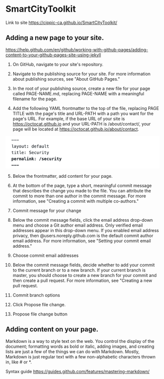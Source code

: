 # SmartCityToolkit
Link to site https://cippic-ca.github.io/SmartCityToolkit/

## Adding a new page to your site.
https://help.github.com/en/github/working-with-github-pages/adding-content-to-your-github-pages-site-using-jekyll
1. On GitHub, navigate to your site's repository.

2. Navigate to the publishing source for your site. For more information about publishing sources, see "About GitHub Pages."

3. In the root of your publishing source, create a new file for your page called PAGE-NAME.md, replacing PAGE-NAME with a meaningful filename for the page.

4. Add the following YAML frontmatter to the top of the file, replacing PAGE TITLE with the page's title and URL-PATH with a path you want for the page's URL. For example, if the base URL of your site is https://octocat.github.io and your URL-PATH is /about/contact/, your page will be located at https://octocat.github.io/about/contact.

![page info](page-info.png)

5. Below the frontmatter, add content for your page.

6. At the bottom of the page, type a short, meaningful commit message that describes the change you made to the file. You can attribute the commit to more than one author in the commit message. For more information, see "Creating a commit with multiple co-authors."
  6. Commit message for your change

7. Below the commit message fields, click the email address drop-down menu and choose a Git author email address. Only verified email addresses appear in this drop-down menu. If you enabled email address privacy, then <username>@users.noreply.github.com is the default commit author email address. For more information, see "Setting your commit email address."
  7. Choose commit email addresses

8. Below the commit message fields, decide whether to add your commit to the current branch or to a new branch. If your current branch is master, you should choose to create a new branch for your commit and then create a pull request. For more information, see "Creating a new pull request.
  8. Commit branch options

9. Click Propose file change.
  9. Propose file change button

## Adding content on your page. 

Markdown is a way to style text on the web. You control the display of the document; formatting words as bold or italic, adding images, and creating lists are just a few of the things we can do with Markdown. Mostly, Markdown is just regular text with a few non-alphabetic characters thrown in, like # or *.

Syntax guide https://guides.github.com/features/mastering-markdown/


